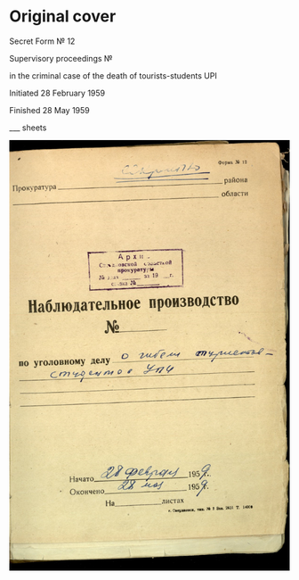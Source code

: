 # Original cover

Secret Form № 12

Supervisory proceedings №

in the criminal case of the death of tourists-students UPI

Initiated 28 February 1959

Finished 28 May 1959

___ sheets

![original cover](/scan/vol_2/cover-01.jpg)

